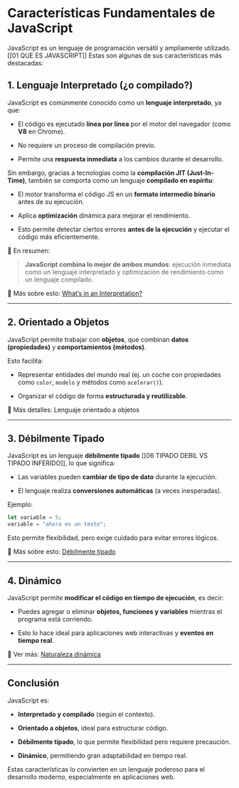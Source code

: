 # Características Fundamentales de JavaScript

JavaScript es un lenguaje de programación versátil y ampliamente utilizado. [[01 QUE ES JAVASCRIPT]] Estas son algunas de sus características más destacadas:

## 1. Lenguaje Interpretado (¿o compilado?)

JavaScript es comúnmente conocido como un **lenguaje interpretado**, ya que:

- El código es ejecutado **línea por línea** por el motor del navegador (como **V8** en Chrome).

- No requiere un proceso de compilación previo.

- Permite una **respuesta inmediata** a los cambios durante el desarrollo.

Sin embargo, gracias a tecnologías como la **compilación JIT (Just-In-Time)**, también se comporta como un lenguaje **compilado en espíritu**:

- El motor transforma el código JS en un **formato intermedio binario** antes de su ejecución.

- Aplica **optimización** dinámica para mejorar el rendimiento.

- Esto permite detectar ciertos errores **antes de la ejecución** y ejecutar el código más eficientemente.

📌 En resumen:

> **JavaScript combina lo mejor de ambos mundos**: ejecución inmediata como un lenguaje interpretado y optimización de rendimiento como un lenguaje compilado.

🔗 Más sobre esto: [What’s in an Interpretation?](https://github.com/marlonmelara/You-Dont-Know-JS/blob/2nd-ed/get-started/ch1.md#whats-in-an-interpretation)

---

## 2. Orientado a Objetos

JavaScript permite trabajar con **objetos**, que combinan **datos (propiedades)** y **comportamientos (métodos)**.

Esto facilita:

- Representar entidades del mundo real (ej. un coche con propiedades como `color`, `modelo` y métodos como `acelerar()`).

- Organizar el código de forma **estructurada y reutilizable**.

🔗 Más detalles: Lenguaje orientado a objetos

---

## 3. Débilmente Tipado

JavaScript es un lenguaje **débilmente tipado** [[06 TIPADO DEBIL VS TIPADO INFERIDO]], lo que significa:

- Las variables pueden **cambiar de tipo de dato** durante la ejecución.

- El lenguaje realiza **conversiones automáticas** (a veces inesperadas).

Ejemplo:

```javascript
let variable = 5; 
variable = "ahora es un texto";
```

Esto permite flexibilidad, pero exige cuidado para evitar errores lógicos.

🔗 Más sobre esto: [Débilmente tipado](https://www.notion.so/Caracter-stica-D-bilmente-tipado-29270d6b4dfd4046baf41cdb216c11be?pvs=21)

---

## 4. Dinámico

JavaScript permite **modificar el código en tiempo de ejecución**, es decir:

- Puedes agregar o eliminar **objetos, funciones y variables** mientras el programa está corriendo.

- Esto lo hace ideal para aplicaciones web interactivas y **eventos en tiempo real**.

🔗 Ver más: [Naturaleza dinámica](https://www.notion.so/Caracter-stica-Din-mico-9f5f27ddd65c456e8703316c60db2955?pvs=21)

---

## Conclusión

JavaScript es:

- **Interpretado y compilado** (según el contexto).

- **Orientado a objetos**, ideal para estructurar código.

- **Débilmente tipado**, lo que permite flexibilidad pero requiere precaución.

- **Dinámico**, permitiendo gran adaptabilidad en tiempo real.

Estas características lo convierten en un lenguaje poderoso para el desarrollo moderno, especialmente en aplicaciones web.
